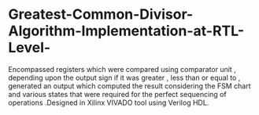 # Greatest-Common-Divisor-Algorithm-Implementation-at-RTL-Level-
Encompassed registers which were compared using comparator unit , depending upon the output sign if it was greater , less than or equal to , generated an output which computed the result considering the FSM chart and various states that were required for the perfect sequencing of operations .Designed in Xilinx VIVADO tool using Verilog HDL. 
